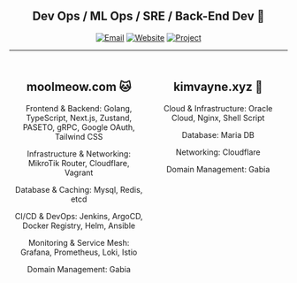 <div align="center">
  
  ## Dev Ops / ML Ops / SRE / Back-End Dev 👻
  [![Email](https://img.shields.io/badge/Email-nkimtnt%40gmail.com-blue?style=flat-square&logo=gmail)](mailto:nkimtnt@gmail.com)
  [![Website](https://img.shields.io/badge/Website-kimvayne.xyz-orange?style=flat-square&logo=firefox)](https://kimvayne.xyz)
  [![Project](https://img.shields.io/badge/Project-moolmeow.com-red?style=flat-square&logo=github)](https://moolmeow.com)

</div>

---
<!-- moolmeow.com 기술 스택 -->
<div style="display: flex; width: 100%;">
  <div style="width: 50%; text-align: center; padding: 10px;">
    <h2>moolmeow.com 🐱</h2>
    <p>Frontend & Backend: Golang, TypeScript, Next.js, Zustand, PASETO, gRPC, Google OAuth, Tailwind CSS</p>
    <p>Infrastructure & Networking: MikroTik Router, Cloudflare, Vagrant</p>
    <p>Database & Caching: Mysql, Redis, etcd</p>
    <p>CI/CD & DevOps: Jenkins, ArgoCD, Docker Registry, Helm, Ansible</p>
    <p>Monitoring & Service Mesh: Grafana, Prometheus, Loki, Istio</p>
    <p>Domain Management: Gabia</p>
  </div>
  <div style="width: 50%; text-align: center; padding: 10px;">
    <h2>kimvayne.xyz 🐸</h2>
    <p>Cloud & Infrastructure: Oracle Cloud, Nginx, Shell Script</p>
    <p>Database: Maria DB</p>
    <p>Networking: Cloudflare</p>
    <p>Domain Management: Gabia</p>
  </div>
</div>
